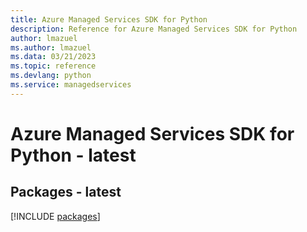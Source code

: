 ```yaml
---
title: Azure Managed Services SDK for Python
description: Reference for Azure Managed Services SDK for Python
author: lmazuel
ms.author: lmazuel
ms.data: 03/21/2023
ms.topic: reference
ms.devlang: python
ms.service: managedservices
---
```

# Azure Managed Services SDK for Python - latest
## Packages - latest
[!INCLUDE [packages](managed-services-index.md)]
